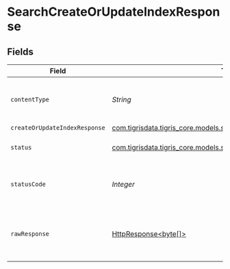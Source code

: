 # SearchCreateOrUpdateIndexResponse


## Fields

| Field                                                                                                                      | Type                                                                                                                       | Required                                                                                                                   | Description                                                                                                                |
| -------------------------------------------------------------------------------------------------------------------------- | -------------------------------------------------------------------------------------------------------------------------- | -------------------------------------------------------------------------------------------------------------------------- | -------------------------------------------------------------------------------------------------------------------------- |
| `contentType`                                                                                                              | *String*                                                                                                                   | :heavy_check_mark:                                                                                                         | HTTP response content type for this operation                                                                              |
| `createOrUpdateIndexResponse`                                                                                              | [com.tigrisdata.tigris_core.models.shared.CreateOrUpdateIndexResponse](../../models/shared/CreateOrUpdateIndexResponse.md) | :heavy_minus_sign:                                                                                                         | OK                                                                                                                         |
| `status`                                                                                                                   | [com.tigrisdata.tigris_core.models.shared.Status](../../models/shared/Status.md)                                           | :heavy_minus_sign:                                                                                                         | Default error response                                                                                                     |
| `statusCode`                                                                                                               | *Integer*                                                                                                                  | :heavy_check_mark:                                                                                                         | HTTP response status code for this operation                                                                               |
| `rawResponse`                                                                                                              | [HttpResponse<byte[]>](https://docs.oracle.com/en/java/javase/11/docs/api/java.net.http/java/net/http/HttpResponse.html)   | :heavy_minus_sign:                                                                                                         | Raw HTTP response; suitable for custom response parsing                                                                    |